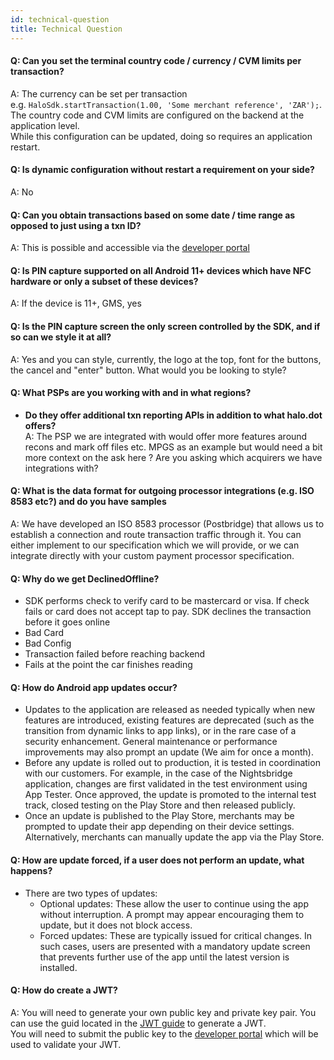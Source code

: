 ```yaml
---
id: technical-question
title: Technical Question
---
```


#### Q: Can you set the terminal country code / currency / CVM limits per transaction?
A: The currency can be set per transaction
    <br/>e.g. `HaloSdk.startTransaction(1.00, 'Some merchant reference', 'ZAR');`. <br/>
    The country code and CVM limits are configured on the backend at the application level. <br/>
    While this configuration can be updated, doing so requires an application restart.

#### Q: Is dynamic configuration without restart a requirement on your side?
A: No

#### Q: Can you obtain transactions based on some date / time range as opposed to just using a txn ID?
A: This is possible and accessible via the <a href="https://halo.merchantportal.dev.haloplus.io/" target="_blank">developer portal</a>

#### Q: Is PIN capture supported on all Android 11+ devices which have NFC hardware or only a subset of these devices?
A: If the device is 11+, GMS, yes

#### Q: Is the PIN capture screen the only screen controlled by the SDK, and if so can we style it at all?
A: Yes and you can style, currently, the logo at the top, font for the buttons, the cancel and "enter" button. What would you be looking to style?

#### Q: What PSPs are you working with and in what regions?
* **Do they offer additional txn reporting APIs in addition to what halo.dot offers?**<br/>
A: The PSP we are integrated with would offer more features around recons and mark off files etc. MPGS as an example but would need a bit more context on the ask here ? Are you asking which acquirers we have integrations with?

#### Q: What is the data format for outgoing processor integrations (e.g. ISO 8583 etc?) and do you have samples
A: We have developed an ISO 8583 processor (Postbridge) that allows us to establish a connection and route transaction traffic through it. You can either implement to our specification which we will provide, or we can integrate directly with your custom payment processor specification.

#### Q: Why do we get DeclinedOffline?
  - SDK performs check to verify card to be mastercard or visa. If check fails or card does not accept tap to pay. SDK declines the transaction before it goes online
  - Bad Card
  - Bad Config
  - Transaction failed before reaching backend
  - Fails at the point the car finishes reading

#### Q: How do Android app updates occur?
  - Updates to the application are released as needed typically when new features are introduced, existing features are deprecated (such as the transition from dynamic links to app links), or in the rare case of a security enhancement. General maintenance or performance improvements may also prompt an update (We aim for once a month).
  - Before any update is rolled out to production, it is tested in coordination with our customers. For example, in the case of the Nightsbridge application, changes are first validated in the test environment using App Tester. Once approved, the update is promoted to the internal test track, closed testing on the Play Store and then released publicly.
  - Once an update is published to the Play Store, merchants may be prompted to update their app depending on their device settings. Alternatively, merchants can manually update the app via the Play Store.

#### Q: How are update forced, if a user does not perform an update, what happens?
  - There are two types of updates:
    - Optional updates: These allow the user to continue using the app without interruption. A prompt may appear encouraging them to update, but it does not block access.
    - Forced updates: These are typically issued for critical changes. In such cases, users are presented with a mandatory update screen that prevents further use of the app until the latest version is installed.

#### Q: How do create a JWT?
A: You will need to generate your own public key and private key pair. You can use the guid located in the [JWT guide](/docs/documentations/sdk/jwt) to generate a JWT.<br/>
You will need to submit the public key to the <a href="https://go.developerportal.qa.haloplus.io/" target="_blank">developer portal</a> which will be used to validate your JWT.